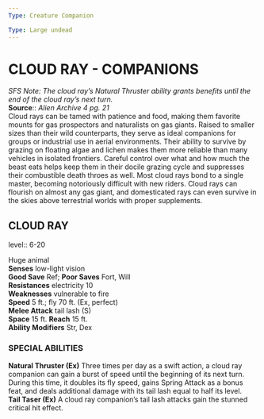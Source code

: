 ```yaml
---
Type: Creature Companion

Type: Large undead  
---
```

# CLOUD RAY - COMPANIONS
_SFS Note: The cloud ray’s Natural Thruster ability grants benefits until the end of the cloud ray’s next turn._  
**Source**:: _Alien Archive 4 pg. 21_  
Cloud rays can be tamed with patience and food, making them favorite mounts for gas prospectors and naturalists on gas giants. Raised to smaller sizes than their wild counterparts, they serve as ideal companions for groups or industrial use in aerial environments. Their ability to survive by grazing on floating algae and lichen makes them more reliable than many vehicles in isolated frontiers. Careful control over what and how much the beast eats helps keep them in their docile grazing cycle and suppresses their combustible death throes as well. Most cloud rays bond to a single master, becoming notoriously difficult with new riders. Cloud rays can flourish on almost any gas giant, and domesticated rays can even survive in the skies above terrestrial worlds with proper supplements.

## CLOUD RAY
level:: 6-20

Huge animal  
**Senses** low-light vision  
**Good Save** Ref; **Poor Saves** Fort, Will  
**Resistances** electricity 10  
**Weaknesses** vulnerable to fire  
**Speed** 5 ft.; fly 70 ft. (Ex, perfect)  
**Melee Attack** tail lash (S)  
**Space** 15 ft. **Reach** 15 ft.  
**Ability Modifiers** Str, Dex  

### SPECIAL ABILITIES

**Natural Thruster (Ex)** Three times per day as a swift action, a cloud ray companion can gain a burst of speed until the beginning of its next turn. During this time, it doubles its fly speed, gains Spring Attack as a bonus feat, and deals additional damage with its tail lash equal to half its level.  
**Tail Taser (Ex)** A cloud ray companion’s tail lash attacks gain the stunned critical hit effect.
